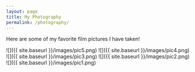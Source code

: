 ```yaml
---
layout: page
title: My Photography
permalink: /photography/
---
```


Here are some of my favorite film pictures I have taken! 

![]({{ site.baseurl }}/images/pic5.png)
![]({{ site.baseurl }}/images/pic4.png)
![]({{ site.baseurl }}/images/pic3.png)
![]({{ site.baseurl }}/images/pic2.png)
![]({{ site.baseurl }}/images/pic1.png)